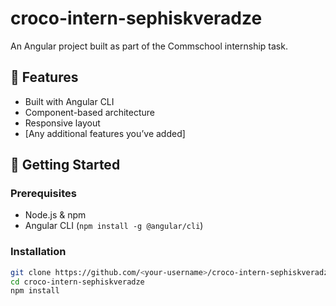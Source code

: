 # croco-intern-sephiskveradze

An Angular project built as part of the Commschool internship task.

## 🧩 Features

- Built with Angular CLI
- Component-based architecture
- Responsive layout
- [Any additional features you’ve added]

## 🚀 Getting Started

### Prerequisites

- Node.js & npm
- Angular CLI (`npm install -g @angular/cli`)

### Installation

```bash
git clone https://github.com/<your-username>/croco-intern-sephiskveradze.git
cd croco-intern-sephiskveradze
npm install
